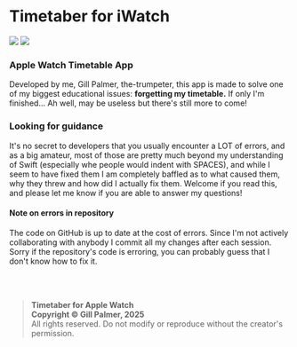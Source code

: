 # Timetaber for iWatch
<img src="https://img.shields.io/badge/Swift-%23F05138?logo=swift&logoColor=white" /> <img src="https://img.shields.io/badge/platforms-watchOS_10.6%2B_%7C_iOS_13%2B-blue"/>
### Apple Watch Timetable App

Developed by me, Gill Palmer, the-trumpeter, this app is made to solve one of my biggest educational issues:
<b>forgetting my timetable.</b> If only I'm finished... Ah well, may be useless but there's still more to come!

### Looking for guidance
It's no secret to developers that you usually encounter a LOT of errors, and as a big amateur, most of those are pretty much beyond my understanding of Swift (especially whe people would indent with SPACES), and while I seem to have fixed them I am completely baffled as to what caused them, why they threw and how did I actually fix them.
Welcome if you read this, and please let me know if you are able to answer my questions!


#### Note on errors in repository
The code on GitHub is up to date at the cost of errors.
Since I'm not actively collaborating with anybody I commit all my changes after each session.
Sorry if the repository's code is erroring, you can probably guess that I don't know how to fix it.

<br>
<br>

> **Timetaber for Apple Watch**\
> **Copyright © Gill Palmer, 2025**\
> All rights reserved.
> Do not modify or reproduce without the creator's permission.
